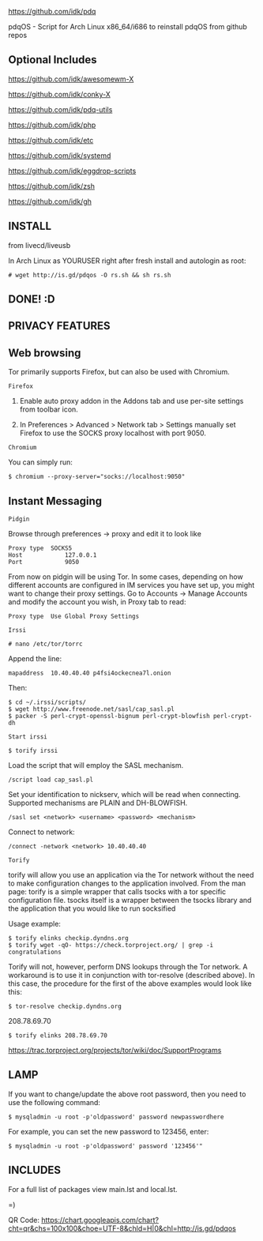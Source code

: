 https://github.com/idk/pdq

pdqOS - Script for Arch Linux x86_64/i686 to reinstall pdqOS from github repos

Optional Includes
--------

https://github.com/idk/awesomewm-X

https://github.com/idk/conky-X

https://github.com/idk/pdq-utils

https://github.com/idk/php

https://github.com/idk/etc

https://github.com/idk/systemd

https://github.com/idk/eggdrop-scripts

https://github.com/idk/zsh

https://github.com/idk/gh


INSTALL
-------

from livecd/liveusb

In Arch Linux as YOURUSER right after fresh install and autologin as root:

	# wget http://is.gd/pdqos -O rs.sh && sh rs.sh
    
DONE! :D
--------


PRIVACY FEATURES
----------------


Web browsing
------------

Tor primarily supports Firefox, but can also be used with Chromium.

`Firefox`

1. Enable auto proxy addon in the Addons tab and use per-site settings from toolbar icon.


2. In Preferences > Advanced > Network tab > Settings manually set Firefox to use the SOCKS proxy localhost with port 9050.

`Chromium`

You can simply run:

	$ chromium --proxy-server="socks://localhost:9050"


Instant Messaging
-----------------

`Pidgin`

Browse through preferences -> proxy and edit it to look like

	Proxy type 	SOCKS5
	Host 	        127.0.0.1
	Port 	        9050

From now on pidgin will be using Tor. In some cases, depending on how different accounts are configured in IM services you have set up, you might want to change their proxy settings. Go to Accounts -> Manage Accounts and modify the account you wish, in Proxy tab to read:

	Proxy type 	Use Global Proxy Settings

`Irssi`

	# nano /etc/tor/torrc

Append the line:

	mapaddress  10.40.40.40 p4fsi4ockecnea7l.onion

Then:

	$ cd ~/.irssi/scripts/
	$ wget http://www.freenode.net/sasl/cap_sasl.pl
	$ packer -S perl-crypt-openssl-bignum perl-crypt-blowfish perl-crypt-dh

`Start irssi`

	$ torify irssi

Load the script that will employ the SASL mechanism.
	
	/script load cap_sasl.pl

Set your identification to nickserv, which will be read when connecting. Supported mechanisms are PLAIN and DH-BLOWFISH.
	
	/sasl set <network> <username> <password> <mechanism>

Connect to network:

	/connect -network <network> 10.40.40.40

`Torify`

torify will allow you use an application via the Tor network without the need to make configuration changes to the application involved. From the man page:
torify is a simple wrapper that calls tsocks with a tor specific configuration file. tsocks itself is a wrapper between the tsocks library and the application that you would like to run socksified

Usage example:

	$ torify elinks checkip.dyndns.org
	$ torify wget -qO- https://check.torproject.org/ | grep -i congratulations

Torify will not, however, perform DNS lookups through the Tor network. A workaround is to use it in conjunction with tor-resolve (described above). In this case, the procedure for the first of the above examples would look like this:

	$ tor-resolve checkip.dyndns.org

208.78.69.70
	
	$ torify elinks 208.78.69.70


https://trac.torproject.org/projects/tor/wiki/doc/SupportPrograms


LAMP
----

If you want to change/update the above root password, then you need to use the following command:

	$ mysqladmin -u root -p'oldpassword' password newpasswordhere

For example, you can set the new password to 123456, enter:

	$ mysqladmin -u root -p'oldpassword' password '123456'"


INCLUDES
--------

For a full list of packages view main.lst and local.lst.

=)

QR Code: https://chart.googleapis.com/chart?cht=qr&chs=100x100&choe=UTF-8&chld=H|0&chl=http://is.gd/pdqos